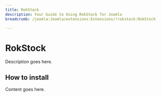 ```yaml
---
title: RokStock
description: Your Guide to Using RokStock for Joomla
breadcrumb: /joomla:Joomla/extensions:Extensions/!rokstock:RokStock

---
```


RokStock
======
Description goes here.


How to install
--------------
Content goes here.
